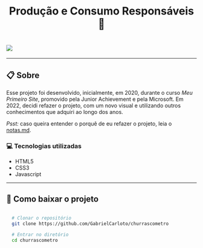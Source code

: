 <h1 align="center">
  <strong>Produção e Consumo Responsáveis 🍃</strong>
</h1>

<h1>
  <img src="https://ik.imagekit.io/698xlahbaqz/producao_e_consumo_responsaveis_1-MfzAx4BCR.png?ik-sdk-version=javascript-1.4.3&updatedAt=1644802355520" />
</h1>

---

## :clipboard: Sobre

Esse projeto foi desenvolvido, inicialmente, em 2020, durante o curso *Meu Primeiro Site*, promovido pela Junior Achievement e pela Microsoft. Em 2022, decidi refazer o projeto, com um novo visual e utilizando outros conhecimentos que adquiri ao longo dos anos.

*Psst:* caso queira entender o porquê de eu refazer o projeto, leia o [notas.md](/notas.md#por-que-decidi-refazer-o-projeto).

### :computer: Tecnologias utilizadas

- HTML5
- CSS3
- Javascript

---

## :file_folder: Como baixar o projeto

```bash

  # Clonar o repositório
  git clone https://github.com/GabrielCarloto/churrascometro

  # Entrar no diretório
  cd churrascometro

```